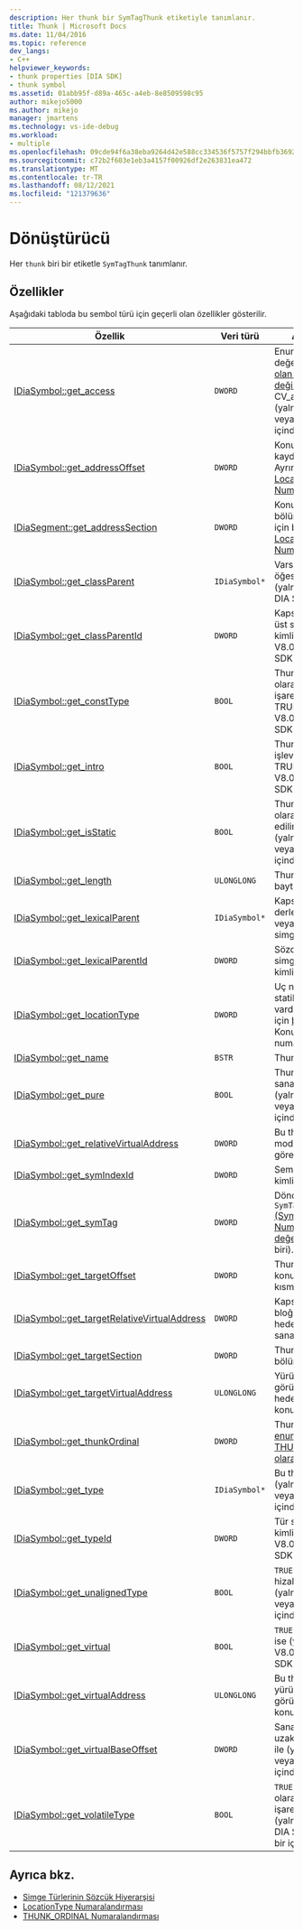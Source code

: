 ```yaml
---
description: Her thunk bir SymTagThunk etiketiyle tanımlanır.
title: Thunk | Microsoft Docs
ms.date: 11/04/2016
ms.topic: reference
dev_langs:
- C++
helpviewer_keywords:
- thunk properties [DIA SDK]
- thunk symbol
ms.assetid: 01abb95f-d89a-465c-a4eb-8e8509598c95
author: mikejo5000
ms.author: mikejo
manager: jmartens
ms.technology: vs-ide-debug
ms.workload:
- multiple
ms.openlocfilehash: 09cde94f6a38eba9264d42e588cc334536f5757f294bbfb369253e976435bfb5
ms.sourcegitcommit: c72b2f603e1eb3a4157f00926df2e263831ea472
ms.translationtype: MT
ms.contentlocale: tr-TR
ms.lasthandoff: 08/12/2021
ms.locfileid: "121379636"
---
```

# <a name="thunk"></a>Dönüştürücü
Her `thunk` biri bir etiketle `SymTagThunk` tanımlanır.

## <a name="properties"></a>Özellikler
 Aşağıdaki tabloda bu sembol türü için geçerli olan özellikler gösterilir.

|Özellik|Veri türü|Açıklama|
|--------------|---------------|-----------------|
|[IDiaSymbol::get_access](../../debugger/debug-interface-access/idiasymbol-get-access.md)|`DWORD`|Enumeration değerlerinden biri [olan erişim değiştiricisi](../../debugger/debug-interface-access/cv-access-e.md) CV_access_e (yalnızca V8.0 veya DIA SDK içinde).|
|[IDiaSymbol::get_addressOffset](../../debugger/debug-interface-access/idiasymbol-get-addressoffset.md)|`DWORD`|Konumun kaydırma bölümü; Ayrıntılar için bkz. [LocationType Numaralama.](../../debugger/debug-interface-access/locationtype.md)|
|[IDiaSegment::get_addressSection](../../debugger/debug-interface-access/idiasegment-get-addresssection.md)|`DWORD`|Konumun bölüm bölümü; Ayrıntılar için bkz. [LocationType Numaralama.](../../debugger/debug-interface-access/locationtype.md)|
|[IDiaSymbol::get_classParent](../../debugger/debug-interface-access/idiasymbol-get-classparent.md)|`IDiaSymbol*`|Varsa sınıf üst öğesi kapsayan (yalnızca V8.0 DIA SDK altında).|
|[IDiaSymbol::get_classParentId](../../debugger/debug-interface-access/idiasymbol-get-classparentid.md)|`DWORD`|Kapsayan sınıf üst simgesinin kimliği (yalnızca V8.0 veya DIA SDK içinde).|
|[IDiaSymbol::get_constType](../../debugger/debug-interface-access/idiasymbol-get-consttype.md)|`BOOL`|Thunk sabit olarak işaretlenmişse TRUE (yalnızca V8.0 veya DIA SDK içinde).|
|[IDiaSymbol::get_intro](../../debugger/debug-interface-access/idiasymbol-get-intro.md)|`BOOL`|Thunk bir sanal işleve girişse TRUE (yalnızca V8.0 veya DIA SDK içinde)|
|[IDiaSymbol::get_isStatic](../../debugger/debug-interface-access/idiasymbol-get-isstatic.md)|`BOOL`|Thunk statik olarak kabul edilirse TRUE (yalnızca V8.0 veya DIA SDK içinde).|
|[IDiaSymbol::get_length](../../debugger/debug-interface-access/idiasymbol-get-length.md)|`ULONGLONG`|Thunk'ta kod bayt sayısı.|
|[IDiaSymbol::get_lexicalParent](../../debugger/debug-interface-access/idiasymbol-get-lexicalparent.md)|`IDiaSymbol*`|Kapsayan derleme, blok veya işlevin simgesi.|
|[IDiaSymbol::get_lexicalParentId](../../debugger/debug-interface-access/idiasymbol-get-lexicalparentid.md)|`DWORD`|Sözcük üst simgesinin kimliği.|
|[IDiaSymbol::get_locationType](../../debugger/debug-interface-access/idiasymbol-get-locationtype.md)|`DWORD`|Uç noktaların statik konumu vardır; Ayrıntılar için [bkz. Sembol](../../debugger/debug-interface-access/symbol-locations.md) Konumları numaralama.|
|[IDiaSymbol::get_name](../../debugger/debug-interface-access/idiasymbol-get-name.md)|`BSTR`|Thunk'un adı.|
|[IDiaSymbol::get_pure](../../debugger/debug-interface-access/idiasymbol-get-pure.md)|`BOOL`|Thunk tamamen sanalsa TRUE (yalnızca V8.0 veya DIA SDK içinde).|
|[IDiaSymbol::get_relativeVirtualAddress](../../debugger/debug-interface-access/idiasymbol-get-relativevirtualaddress.md)|`DWORD`|Bu thunk'un modülü içindeki göreli konumu.|
|[IDiaSymbol::get_symIndexId](../../debugger/debug-interface-access/idiasymbol-get-symindexid.md)|`DWORD`|Sembolün dizin kimliği.|
|[IDiaSymbol::get_symTag](../../debugger/debug-interface-access/idiasymbol-get-symtag.md)|`DWORD`|Döndürür `SymTagThunk` [(SymTagEnum Numaralama değerlerinden](../../debugger/debug-interface-access/symtagenum.md) biri).|
|[IDiaSymbol::get_targetOffset](../../debugger/debug-interface-access/idiasymbol-get-targetoffset.md)|`DWORD`|Thunk hedefinin konumunun bir kısmını kaydırma.|
|[IDiaSymbol::get_targetRelativeVirtualAddress](../../debugger/debug-interface-access/idiasymbol-get-targetrelativevirtualaddress.md)|`DWORD`|Kapsayan bloğunda thunk hedefinin göreli sanal adresi.|
|[IDiaSymbol::get_targetSection](../../debugger/debug-interface-access/idiasymbol-get-targetsection.md)|`DWORD`|Thunk hedefinin bölüm bölümü.|
|[IDiaSymbol::get_targetVirtualAddress](../../debugger/debug-interface-access/idiasymbol-get-targetvirtualaddress.md)|`ULONGLONG`|Yürütülebilir görüntüde thunk hedefinin konumu.|
|[IDiaSymbol::get_thunkOrdinal](../../debugger/debug-interface-access/idiasymbol-get-thunkordinal.md)|`DWORD`|Thunk türü, [enumeration THUNK_ORDINAL olarak tanımlanır.](../../debugger/debug-interface-access/thunk-ordinal.md)|
|[IDiaSymbol::get_type](../../debugger/debug-interface-access/idiasymbol-get-type.md)|`IDiaSymbol*`|Bu thunk türü (yalnızca V8.0 veya DIA SDK içinde).|
|[IDiaSymbol::get_typeId](../../debugger/debug-interface-access/idiasymbol-get-typeid.md)|`DWORD`|Tür simgesinin kimliği (yalnızca V8.0 veya DIA SDK içinde).|
|[IDiaSymbol::get_unalignedType](../../debugger/debug-interface-access/idiasymbol-get-unalignedtype.md)|`BOOL`|`TRUE` thunk hizalanmamışsa (yalnızca V8.0 veya DIA SDK içinde)|
|[IDiaSymbol::get_virtual](../../debugger/debug-interface-access/idiasymbol-get-virtual.md)|`BOOL`|`TRUE` thunk sanal ise (yalnızca V8.0 veya DIA SDK içinde).|
|[IDiaSymbol::get_virtualAddress](../../debugger/debug-interface-access/idiasymbol-get-virtualaddress.md)|`ULONGLONG`|Bu thunk'un yürütülebilir görüntü içindeki konumu.|
|[IDiaSymbol::get_virtualBaseOffset](../../debugger/debug-interface-access/idiasymbol-get-virtualbaseoffset.md)|`DWORD`|Sanal tablodaki uzaklığı bu thunk ile (yalnızca V8.0 veya DIA SDK içinde).|
|[IDiaSymbol::get_volatileType](../../debugger/debug-interface-access/idiasymbol-get-volatiletype.md)|`BOOL`|`TRUE` thunk geçici olarak işaretlenirse (yalnızca V8.0 DIA SDK sonraki bir içinde).|

## <a name="see-also"></a>Ayrıca bkz.
- [Simge Türlerinin Sözcük Hiyerarşisi](../../debugger/debug-interface-access/lexical-hierarchy-of-symbol-types.md)
- [LocationType Numaralandırması](../../debugger/debug-interface-access/locationtype.md)
- [THUNK_ORDINAL Numaralandırması](../../debugger/debug-interface-access/thunk-ordinal.md)
